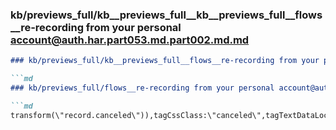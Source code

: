 ### kb/previews_full/kb__previews_full__kb__previews_full__flows__re-recording from your personal account@auth.har.part053.md.part002.md.md

```md
### kb/previews_full/kb__previews_full__flows__re-recording from your personal account@auth.har.part053.md.part002.md

```md
### kb/previews_full/flows__re-recording from your personal account@auth.har.part053.md (part 002)

```md
transform(\"record.canceled\")),tagCssClass:\"canceled\",tagTextDataLocator:\"
```

```

```

```
